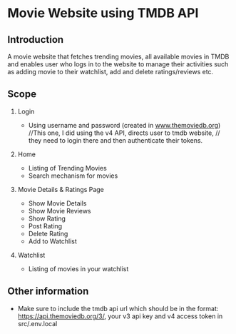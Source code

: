 # Movie Website using TMDB API

## Introduction

A movie website that fetches trending movies, all available movies in TMDB and enables user who logs in to the website to manage their activities such as adding movie to their watchlist, add and delete ratings/reviews etc.

## Scope

1. Login

   - Using username and password (created in www.themoviedb.org)
     //This one, I did using the v4 API, directs user to tmdb website,
     // they need to login there and then authenticate their tokens.

2. Home
   - Listing of Trending Movies
   - Search mechanism for movies
3. Movie Details & Ratings Page
   - Show Movie Details
   - Show Movie Reviews
   - Show Rating
   - Post Rating
   - Delete Rating
   - Add to Watchlist
4. Watchlist
   - Listing of movies in your watchlist

## Other information

- Make sure to include the tmdb api url which should be in the format: https://api.themoviedb.org/3/, your v3 api key and v4 access token in src/.env.local
